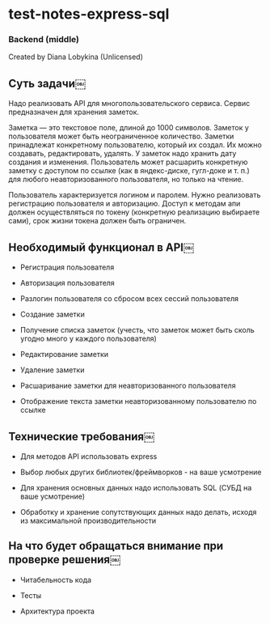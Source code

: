 # test-notes-express-sql

### Backend (middle)

Created by Diana Lobykina (Unlicensed)

## Суть задачи￼

Надо реализовать API для многопользовательского сервиса. Сервис предназначен для хранения заметок.

Заметка — это текстовое поле, длиной до 1000 символов. Заметок у пользователя может быть неограниченное количество. Заметки принадлежат конкретному пользователю, который их создал. Их можно создавать, редактировать, удалять. У заметок надо хранить дату создания и изменения. Пользователь может расшарить конкретную заметку с доступом по ссылке (как в яндекс-диске, гугл-доке и т. п.) для любого неавторизованного пользователя, но только на чтение.

Пользователь характеризуется логином и паролем. Нужно реализовать регистрацию пользователя и авторизацию. Доступ к методам апи должен осуществляться по токену (конкретную реализацию выбираете сами), срок жизни токена должен быть ограничен.

## Необходимый функционал в API￼

- Регистрация пользователя

- Авторизация пользователя

- Разлогин пользователя со сбросом всех сессий пользователя

- Создание заметки

- Получение списка заметок (учесть, что заметок может быть сколь угодно много у каждого пользователя)

- Редактирование заметки

- Удаление заметки

- Расшаривание заметки для неавторизованного пользователя

- Отображение текста заметки неавторизованному пользователю по ссылке

## Технические требования￼

- Для методов API использовать express

- Выбор любых других библиотек/фреймворков - на ваше усмотрение

- Для хранения основных данных надо использовать SQL (СУБД на ваше усмотрение)

- Обработку и хранение сопутствующих данных надо делать, исходя из максимальной производительности

## На что будет обращаться внимание при проверке решения￼

- Читабельность кода

- Тесты

- Архитектура проекта

